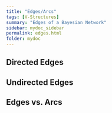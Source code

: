 ```yaml
---
title: "Edges/Arcs"
tags: [V-Structures]
summary: "Edges of a Bayesian Network"
sidebar: mydoc_sidebar
permalink: edges.html
folder: mydoc
---
```


## Directed Edges

## Undirected Edges

## Edges vs. Arcs